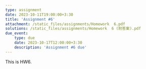 ```yaml
---
type: assignment
date: 2023-10-11T19:00:00+3:30
title: 'Assignment #6'
attachment: /static_files/assignments/Homework  6.pdf
solutions: /static_files/assignments/Homework  6 (附答案).pdf
due_event: 
    type: due
    date: 2023-10-17T12:00:00+3:30
    description: 'Assignment #6 due'
---
```

This is HW6.
